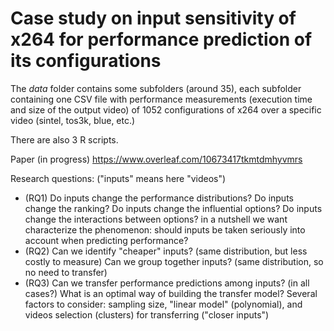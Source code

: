 # Case study on input sensitivity of x264 for performance prediction of its configurations 

The *data* folder contains some subfolders (around 35), each subfolder containing one CSV file with performance measurements (execution time and size of the output video) of 1052 configurations of x264 over a specific video (sintel, tos3k, blue, etc.) 

There are also 3 R scripts. 

Paper (in progress)
https://www.overleaf.com/10673417tkmtdmhyvmrs

Research questions: ("inputs" means here "videos")
 * (RQ1) Do inputs change the performance distributions? Do inputs change the ranking? Do inputs change the influential options? Do inputs change the interactions between options?
 in a nutshell we want characterize the phenomenon: should inputs be taken seriously into account when predicting performance? 
 * (RQ2) Can we identify "cheaper" inputs? (same distribution, but less costly to measure) Can we group together inputs? (same distribution, so no need to transfer) 
 * (RQ3) Can we transfer performance predictions among inputs? (in all cases?) What is an optimal way of building the transfer model? Several factors to consider: sampling size, "linear model" (polynomial), and videos selection (clusters) for transferring ("closer inputs") 

